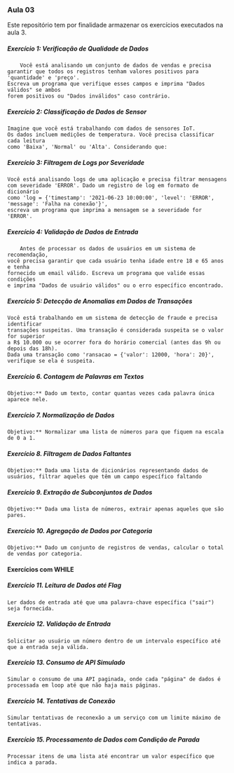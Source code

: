 ### Aula 03

Este repositório tem por finalidade armazenar os exercícios executados na aula 3.

##### Exercício 1: Verificação de Qualidade de Dados

        Você está analisando um conjunto de dados de vendas e precisa garantir que todos os registros tenham valores positivos para 'quantidade' e 'preço'. 
    Escreva um programa que verifique esses campos e imprima "Dados válidos" se ambos 
    forem positivos ou "Dados inválidos" caso contrário.

##### Exercício 2: Classificação de Dados de Sensor
    Imagine que você está trabalhando com dados de sensores IoT. 
    Os dados incluem medições de temperatura. Você precisa classificar cada leitura 
    como 'Baixa', 'Normal' ou 'Alta'. Considerando que:

##### Exercício 3: Filtragem de Logs por Severidade
    Você está analisando logs de uma aplicação e precisa filtrar mensagens 
    com severidade 'ERROR'. Dado um registro de log em formato de dicionário 
    como 'log = {'timestamp': '2021-06-23 10:00:00', 'level': 'ERROR', 'message': 'Falha na conexão'}', 
    escreva um programa que imprima a mensagem se a severidade for 'ERROR'.

##### Exercício 4: Validação de Dados de Entrada
        Antes de processar os dados de usuários em um sistema de recomendação, 
    você precisa garantir que cada usuário tenha idade entre 18 e 65 anos e tenha 
    fornecido um email válido. Escreva um programa que valide essas condições 
    e imprima "Dados de usuário válidos" ou o erro específico encontrado.

##### Exercício 5: Detecção de Anomalias em Dados de Transações

    Você está trabalhando em um sistema de detecção de fraude e precisa identificar 
    transações suspeitas. Uma transação é considerada suspeita se o valor for superior 
    a R$ 10.000 ou se ocorrer fora do horário comercial (antes das 9h ou depois das 18h). 
    Dada uma transação como 'ransacao = {'valor': 12000, 'hora': 20}', verifique se ela é suspeita.

##### Exercício 6. Contagem de Palavras em Textos
    Objetivo:** Dado um texto, contar quantas vezes cada palavra única aparece nele.

##### Exercício 7. Normalização de Dados
    Objetivo:** Normalizar uma lista de números para que fiquem na escala de 0 a 1.

##### Exercício 8. Filtragem de Dados Faltantes
    Objetivo:** Dada uma lista de dicionários representando dados de usuários, filtrar aqueles que têm um campo específico faltando

##### Exercício 9. Extração de Subconjuntos de Dados
    Objetivo:** Dada uma lista de números, extrair apenas aqueles que são pares.

##### Exercício 10. Agregação de Dados por Categoria
    Objetivo:** Dado um conjunto de registros de vendas, calcular o total de vendas por categoria.

#### Exercícios com WHILE

##### Exercício 11. Leitura de Dados até Flag
    Ler dados de entrada até que uma palavra-chave específica ("sair") seja fornecida.

##### Exercício 12. Validação de Entrada
    Solicitar ao usuário um número dentro de um intervalo específico até que a entrada seja válida.

##### Exercício 13. Consumo de API Simulado
    Simular o consumo de uma API paginada, onde cada "página" de dados é processada em loop até que não haja mais páginas.

##### Exercício 14. Tentativas de Conexão
    Simular tentativas de reconexão a um serviço com um limite máximo de tentativas.

##### Exercício 15. Processamento de Dados com Condição de Parada
    
    Processar itens de uma lista até encontrar um valor específico que indica a parada.
